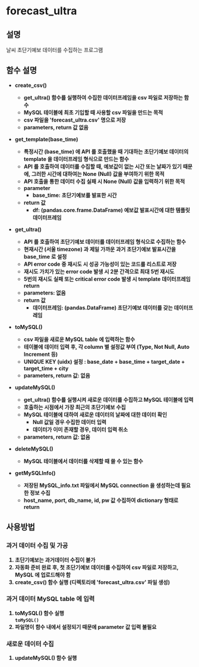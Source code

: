 # forecast_ultra
## 설명
날씨 초단기예보 데이터를 수집하는 프로그램

## 함수 설명
- <b>create_csv()
	- get_ultra() 함수를 실행하여 수집한 데이터프레임을 csv 파일로 저장하는 함수
	- MySQL 테이블에 최초 기입할 때 사용할 csv 파일을 만드는 목적
	- csv 파일을 'forecast_ultra.csv' 명으로 저장
	- parameters, return 값 없음
	
- <b>get_template(base_time)
	- 특정시간 (base_time) 에 API 를 호출했을 때 기대하는 초단기예보 데이터의 template 을 데이터프레임 형식으로 만드는 함수
	- API 를 호출하여 데이터를 수집할 때, 예보값이 없는 시간 또는 날짜가 있기 때문에, 그러한 시간에 대하여는 None (Null) 값을 부여하기 위한 목적
	- API 호출을 통한 데이터 수집 실패 시 None (Null) 값을 입력하기 위한 목적
	- parameter
		- base_time: 초단기예보를 발표한 시간
	- return 값
		- df: (pandas.core.frame.DataFrame) 예보값 발표시간에 대한 템플릿 데이터프레임

- <b>get_ultra()
	- API 를 호출하여 초단기예보 데이터를 데이터프레임 형식으로 수집하는 함수
	- 현재시간 (서울 timezone) 과 제일 가까운 과거 초단기예보 발표시간을 base_time  로 설정
	- API error code 중 재시도 시 성공 가능성이 있는 코드를 리스트로 저장
	- 재시도 가치가 있는 error code 발생 시 2분 간격으로 최대 5번 재시도
	- 5번의 재시도 실패 또는 critical error code 발생 시 template 데이터프레임 return
	- parameters: 없음
	- return 값
		- 데이터프레임: (pandas.DataFrame) 초단기예보 데이터를 갖는 데이터프레임
	
- <b>toMySQL()
	- csv 파일을 새로운 MySQL table 에 입력하는 함수
	- 테이블에 데이터 입력 후, 각 column 별 설정값 부여 (Type, Not Null, Auto Increment 등)
	- UNIQUE KEY (uidx) 설정 : base_date + base_time + target_date + target_time + city
	- parameters, return 값: 없음
		
- <b>updateMySQL()
	- get_ultra() 함수를 실행시켜 새로운 데이터를 수집하고 MySQL 테이블에 입력
	- 호출하는 시점에서 가장 최근의 초단기예보 수집
	- MySQL 테이블에 대하여 새로운 데이터의 날짜에 대한 데이터 확인
		- Null 값일 경우 수집한 데이터 입력
		- 데이터가 이미 존재할 경우, 데이터 입력 취소
	- parameters, return 값: 없음
	
- <b>deleteMySQL()
	- MySQL 테이블에서 데이터를 삭제할 때 쓸 수 있는 함수

- <b>getMySQLInfo()
    - 저장된 MySQL_info.txt 파일에서 MySQL connection 을 생성하는데 필요한 정보 수집
    - host_name, port, db_name, id, pw 값 수집하여 dictionary 형태로 return

## 사용방법
### 과거 데이터 수집 및 가공
1. 초단기예보는 과거데이터 수집이 불가
2. 자동화 준비 완료 후, 첫 초단기예보 데이터를 수집하여 csv 파일로 저장하고, MySQL 에 업로드해야 함
3. create_csv() 함수 실행 (디렉토리에 'forecast_ultra.csv' 파일 생성)


### 과거 데이터 MySQL table 에 입력
1. toMySQL() 함수 실행<br>`toMySQL()`
2. 파일명이 함수 내에서 설정되기 때문에 parameter 값 입력 불필요

### 새로운 데이터 수집
1. updateMySQL() 함수 실행